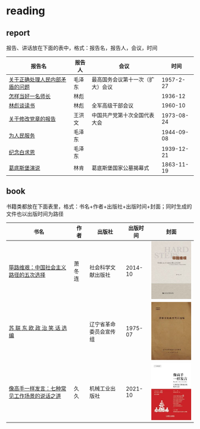 # reading

## report

报告、讲话放在下面的表中，格式：报告名，报告人，会议，时间

| 报告名 | 报告人 | 会议 | 时间 |
|---|---|---|---|
| [关于正确处理人民内部矛盾的问题](report/1957/02/570227-mzd/README.md) | 毛泽东 | 最高国务会议第十一次（扩大）会议 | 1957-2-27 |
| [怎样当好一名师长](report/1936/12/3612-lb/README.md) | 林彪 |  | 1936-12 |
| [林彪谈读书](report/1960/10/6010-lb/README.md) | 林彪 | 全军高级干部会议 | 1960-10 |
| [关于修改党章的报告](report/1973/08/3001-1379/README.md) | 王洪文 | 中国共产党第十次全国代表大会 | 1973-08-24 |
| [为人民服务](report/1944/09/440908-mzd/README.md) | 毛泽东 | | 1944-09-08 |
| [纪念白求恩](report/1939/12/391221-mzd/README.md) | 毛泽东 | | 1939-12-21 |
| [葛底斯堡演说](report/1863/11/631119-lincoln/README.md) | 林肯 | 葛底斯堡国家公墓揭幕式 | 1863-11-19 |

## book

书籍类都放在下面表里，格式：书名+作者+出版社+出版时间+封面；同时生成的文件也以出版时间为路径

| 书名 | 作者 | 出版社 | 出版时间 | 封面 |
|---|---|---|---|---|
| [筚路维艰：中国社会主义路径的五次选择](book/2014/10/978-7-5097-6324-7/README.md) | 萧冬连 | 社会科学文献出版社 | 2014-10 | ![](image/2024/10/978-7-5097-6324-7.thumb.jpg) |
| [苏 联 东 欧 政 治 笑 话 选 编](book/1975/07/sldozzxhxb/README.md) |  | 辽宁省革命委员会宣传组 | 1975-07 | ![](image/2024/11/sldozzxhxb.thumb.jpg) |
| [像高手一样发言：七种常见工作场景的说话之道](book/2021/10/978-7-111-66385-0/README.md) | 久久 | 机械工业出版社 | 2021-10 | ![](image/2024/11/978-7-111-66385-0/978-7-111-66385-0.thumb.jpg) |
